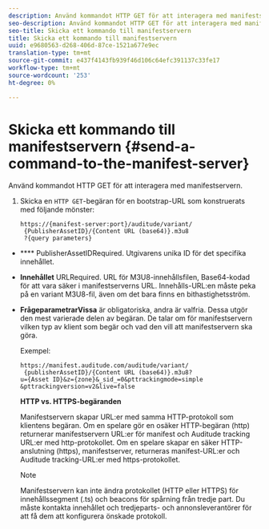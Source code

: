 ```yaml
---
description: Använd kommandot HTTP GET för att interagera med manifestservern.
seo-description: Använd kommandot HTTP GET för att interagera med manifestservern.
seo-title: Skicka ett kommando till manifestservern
title: Skicka ett kommando till manifestservern
uuid: e9680563-d268-406d-87ce-1521a677e9ec
translation-type: tm+mt
source-git-commit: e437f4143fb939f46d106c64efc391137c33fe17
workflow-type: tm+mt
source-wordcount: '253'
ht-degree: 0%

---
```



# Skicka ett kommando till manifestservern {#send-a-command-to-the-manifest-server}

Använd kommandot HTTP GET för att interagera med manifestservern.

1. Skicka en `HTTP GET`-begäran för en bootstrap-URL som konstruerats med följande mönster:

   ```
   https://{manifest-server:port}/auditude/variant/
    {PublisherAssetID}/{Content URL (base64)}.m3u8
    ?{query parameters}
   ```

* **** PublisherAssetIDRequired. Utgivarens unika ID för det specifika innehållet.

* **Innehållet** URLRequired. URL för M3U8-innehållsfilen, Base64-kodad för att vara säker i manifestserverns URL. Innehålls-URL:en måste peka på en variant M3U8-fil, även om det bara finns en bithastighetsström.

* **FrågeparametrarVissa** är obligatoriska, andra är valfria. Dessa utgör den mest varierade delen av begäran. De talar om för manifestservern vilken typ av klient som begär och vad den vill att manifestservern ska göra.

   Exempel:

   ```
   https://manifest.auditude.com/auditude/variant/
    {publisherAssetID}/{Content URL (base64)}.m3u8?
   u={Asset ID}&z={zone}&_sid_=0&pttrackingmode=simple
   &pttrackingversion=v2&live=false
   ```

   **HTTP vs. HTTPS-begäranden**

   Manifestservern skapar URL:er med samma HTTP-protokoll som klientens begäran. Om en spelare gör en osäker HTTP-begäran (http) returnerar manifestservern URL:er för manifest och Auditude tracking URL:er med http-protokollet. Om en spelare skapar en säker HTTP-anslutning (https), manifestserver, returneras manifest-URL:er och Auditude tracking-URL:er med https-protokollet.

   >[!NOTE]
   >
   >Manifestservern kan inte ändra protokollet (HTTP eller HTTPS) för innehållssegment (.ts) och beacons för spårning från tredje part. Du måste kontakta innehållet och tredjeparts- och annonsleverantörer för att få dem att konfigurera önskade protokoll.